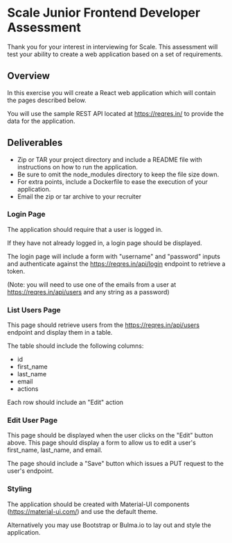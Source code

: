 # Scale Junior Frontend Developer Assessment

Thank you for your interest in interviewing for Scale. This assessment will
test your ability to create a web application based on a set of requirements.


## Overview

In this exercise you will create a React web application which will contain the
pages described below.

You will use the sample REST API located at https://reqres.in/ to provide the data for the application.

## Deliverables

* Zip or TAR your project directory and include a README file with instructions on how to run the application.
* Be sure to omit the node_modules directory to keep the file size down.
* For extra points, include a Dockerfile to ease the execution of your application.
* Email the zip or tar archive to your recruiter

### Login Page

The application should require that a user is logged in.

If they have not already logged in, a login page should be displayed.

The login page will include a form with "username" and "password" inputs and authenticate against the https://reqres.in/api/login
endpoint to retrieve a token.

(Note: you will need to use one of the emails from a user at https://reqres.in/api/users and any string as a password)

### List Users Page

This page should retrieve users from the https://reqres.in/api/users endpoint and display them in a table.

The table should include the following columns:

* id
* first_name
* last_name
* email
* actions

Each row should include an "Edit" action

### Edit User Page

This page should be displayed when the user clicks on the "Edit" button above. This page
should display a form to allow us to edit a user's first_name, last_name, and email.

The page should include a "Save" button which issues a PUT request to the user's endpoint.

### Styling

The application should be created with Material-UI components (https://material-ui.com/) and use the default theme.

Alternatively you may use Bootstrap or Bulma.io to lay out and style the application.
